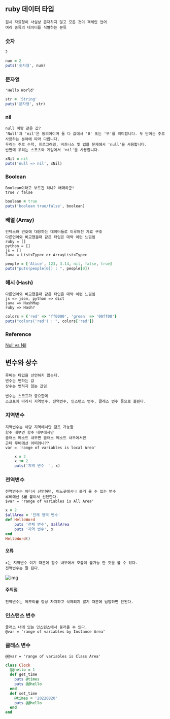 ## ruby 데이터 타입
    원시 자료형이 사실상 존재하지 않고 모든 것이 객체인 언어
    여러 종류의 데이터를 식별하는 분류

### 숫자
    2
```ruby
num = 2
puts('숫자형', num)
```

### 문자열
    'Hello World'
```ruby
str = 'String'
puts('문자형', str)
```

### nil
    null 이랑 같은 값?
    'Null'과 'nil'은 동의어이며 둘 다 값에서 '0' 또는 '무'를 의미합니다. 두 단어는 주로 사용하는 분야에 따라 다릅니다. 
    우리는 주로 수학, 프로그래밍, 비즈니스 및 법률 문제에서 'null'을 사용합니다. 
    반면에 우리는 스포츠와 게임에서 'nil'을 사용합니다.

```ruby
xNil = nil
puts('null => nil', xNil)
```
### Boolean
    Boolean이라고 부르긴 하나? 애매하군!
    true / false
```ruby
boolean = true
puts('boolean true/false', boolean)
```
### 배열 (Array)
    인덱스와 번호에 대응하는 데이터들로 이루어진 자료 구조
    다른언어와 비교했을때 같은 타입은 대략 이런 느낌임 
    ruby = []
    python = [] 
    js = []
    Java = List<Type> or ArrayList<Type>
```ruby
people = ['Alice', 123, 3.14, nil, false, true]
puts("puts(people[0]) : ", people[0])
```


### 해시 (Hash)
    다른언어와 비교했을때 같은 타입은 대략 이런 느낌임 
    js => json, python => dict
    java => HashMap
    ruby => Hash?
    
```ruby
colors = {'red' => 'ff0000', 'green' => '00ff00'}
puts("colors('red') : ", colors['red'])
```

### Reference
[Null vs Nil](https://grammarhow.com/null-vs-nil/)


## 변수와 상수
    루비는 타입을 선언하지 않는다. 
    변수는 변하는 값
    상수는 변하지 않는 값임
    
    변수는 스코프가 중요한데
    스코프에 따라서 지역변수, 전역변수, 인스턴스 변수, 클래스 변수 등으로 불린다.


### 지역변수
    지역변수는 해당 지역에서만 참조 가능함 
    함수 내부면 함수 내부에서만
    클래스 메소드 내부면 클래스 메소드 내부에서만
    근데 루비에선 어떠려나??
    var = 'range of variables is local Area'

```ruby
    x = 2
    x += 2
    puts('지역 변수  ', x)
```

### 전역변수
    전역변수는 어디서 선언하던, 어느곳에서나 불러 올 수 있는 변수
    루비에선 $를 붙여서 선언한다.
    $var = 'range of variables is All Area'

```ruby
x = 2
$allArea = '전체 영역 변수'
def HelloWord
    puts '전체 변수', $allArea
    puts '지역 변수', x
end
HelloWord()
```
#### 오류
    x는 지역변수 이기 때문에 함수 내부에서 호출이 불가능 한 것을 볼 수 있다.
    전역변수는 잘 된다.
![img](https://user-images.githubusercontent.com/22822369/185753382-d5c982e2-d876-429e-a1a9-213ace4be914.png)


#### 주의점
    전역변수는 메모리를 항상 차지하고 삭제되지 않기 때문에 남발하면 안된다.
    

### 인스턴스 변수
    클래스 내에 있는 인스턴스에서 불러올 수 있다.
    @var = 'range of variables by Instance Area'

### 클래스 변수
    @@var = 'range of variables is Class Area'

```ruby
class Clock
  @@hello = 1
  def get_time
    puts @times
    puts @@hello
  end
  def set_time
    @times = '20220820'
    puts @@hello
  end
end
```

